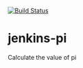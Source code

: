 [![Build Status](http://ec2-54-186-153-241.us-west-2.compute.amazonaws.com/buildStatus/icon?job=jenkins-pi-from-repo)](http://ec2-54-186-153-241.us-west-2.compute.amazonaws.com/job/jenkins-pi-from-repo/)

# jenkins-pi
Calculate the value of pi
